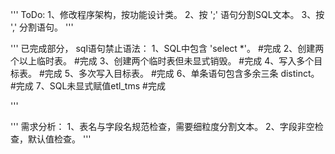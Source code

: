 '''
	ToDo:
		1、修改程序架构，按功能设计类。
		2、按 ';' 语句分割SQL文本。
		3、按 ',' 分割语句。
'''

'''
	已完成部分，
	sql语句禁止语法：
			1、SQL中包含 'select *'。          #完成
			2、创建两个以上临时表。	           #完成
			3、创建两个临时表但未显式销毁。    #完成
			4、写入多个目标表。                #完成
			5、多次写入目标表。                #完成
			6、单条语句包含多余三条 distinct。 #完成
			7、SQL未显式赋值etl_tms            #完成

'''

'''
	需求分析：
			1、表名与字段名规范检查，需要细粒度分割文本。
			2、字段非空检查，默认值检查。
'''